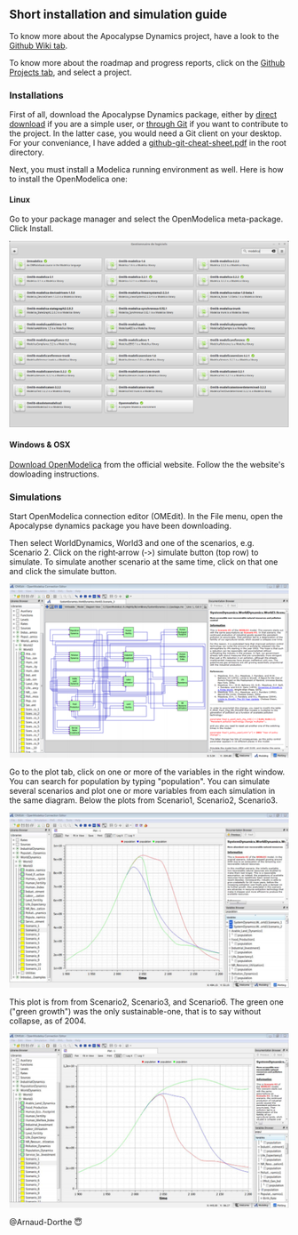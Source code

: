 
## Short installation and simulation guide

To know more about the Apocalypse Dynamics project, have a look to the [Github Wiki tab](https://github.com/Arnaud-Dorthe/ApocalypseDynamics/wiki).

To know more about the roadmap and progress reports, click on the [Github Projects tab](https://github.com/Arnaud-Dorthe/ApocalypseDynamics/projects), and select a project.

### Installations

First of all, download the Apocalypse Dynamics package, either by [direct download](https://github.com/Arnaud-Dorthe/ApocalypseDynamics/archive/master.zip) if you are a simple user, or [through Git](https://github.com/Arnaud-Dorthe/ApocalypseDynamics.git) if you want to contribute to the project. In the latter case, you would need a Git client on your desktop. For your conveniance, I have added a [github-git-cheat-sheet.pdf](https://github.com/Arnaud-Dorthe/ApocalypseDynamics/blob/master/github-git-cheat-sheet.pdf) in the root directory.

Next, you must install a Modelica running environment as well. Here is how to install the OpenModelica one:

#### Linux

Go to your package manager and select the OpenModelica meta-package. Click Install.

![Linux Package Manager](UsersGuide/GitHub%20Images/Modelica%20Package%20Manager.png)


#### Windows & OSX

 [Download OpenModelica](https://www.openmodelica.org/download/download-linux) from the official website.
 Follow the the website's dowloading instructions.


### Simulations

Start OpenModelica connection editor (OMEdit). 
In the File menu, open the Apocalypse dynamics package you have been downloading. 

Then select WorldDynamics, World3 and one of the scenarios, e.g. Scenario 2. 
Click on the right‐arrow (‐>) simulate button (top row) to simulate. 
To simulate another scenario at the same time, click on that one and click the simulate button.

![simulate](UsersGuide/GitHub%20Images/Screenshot%20scenario%203.png)

Go to the plot tab, click on one or more of the variables in the right window. You can search for population by typing "population". You can simulate several scenarios and plot one or more variables from each simulation in the same diagram. Below the plots from Scenario1, Scenario2, Scenario3.

![Scenario1, Scenario2, Scenario3](UsersGuide/GitHub%20Images/Scenario1%2C%20Scenario2%2C%20Scenario3%20population.png)

This plot is from from Scenario2, Scenario3, and Scenario6. The green one ("green growth") was the only sustainable-one, that is to say without collapse, as of 2004.

![Previous sustainable scenario](UsersGuide/GitHub%20Images/Scenario2%2C%20Scenario3%2C%20Scenario6%20population.png)

@Arnaud-Dorthe
:innocent:
